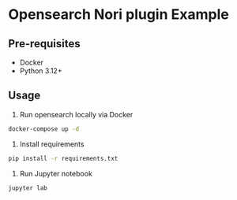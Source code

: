 # Opensearch Nori plugin Example

## Pre-requisites

- Docker
- Python 3.12+

## Usage

1. Run opensearch locally via Docker

```bash
docker-compose up -d
```

1. Install requirements

```bash
pip install -r requirements.txt
```

1. Run Jupyter notebook

```bash
jupyter lab
```